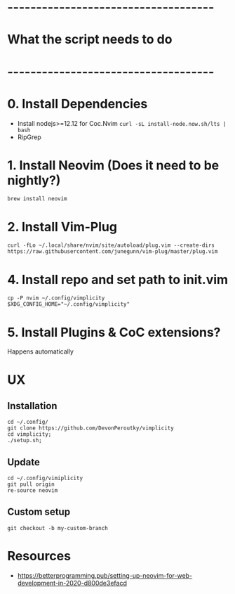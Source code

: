 # ------------------------------------
# What the script needs to do
# ------------------------------------

# 0. Install Dependencies
- Install nodejs>=12.12 for Coc.Nvim `curl -sL install-node.now.sh/lts | bash`
- RipGrep

# 1. Install Neovim (Does it need to be nightly?)
```
brew install neovim
```

# 2. Install Vim-Plug
```
curl -fLo ~/.local/share/nvim/site/autoload/plug.vim --create-dirs https://raw.githubusercontent.com/junegunn/vim-plug/master/plug.vim
```

# 4. Install repo and set path to init.vim
```
cp -P nvim ~/.config/vimplicity
$XDG_CONFIG_HOME="~/.config/vimplicity"
```

# 5. Install Plugins & CoC extensions?
Happens automatically

# UX
## Installation
```
cd ~/.config/
git clone https://github.com/DevonPeroutky/vimplicity 
cd vimplicity;
./setup.sh;
```


## Update
```
cd ~/.config/vimiplicity
git pull origin
re-source neovim
```

## Custom setup
```
git checkout -b my-custom-branch

```



# Resources
- https://betterprogramming.pub/setting-up-neovim-for-web-development-in-2020-d800de3efacd
